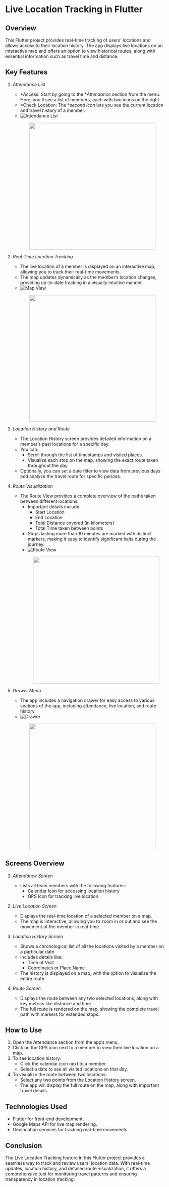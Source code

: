 # Live Location Tracking in Flutter

## Overview
This Flutter project provides real-time tracking of users' locations and allows access to their location history. The app displays live locations on an interactive map and offers an option to view historical routes, along with essential information such as travel time and distance.

## Key Features

1. *Attendance List*  
   - *Access: Start by going to the **Attendance* section from the menu. Here, you'll see a list of members, each with two icons on the right.
   - *Check Location: The **second icon* lets you see the current location and travel history of a member.
   - ![Attendance List](https://github.com/mandeep888/Vinove-assignment/blob/master/assets/attendance.jpg?raw=true)
     <p align="center">
       <img src="https://github.com/mandeep888/Vinove-assignment/blob/master/assets/attendance.jpg?raw=true" width="400">
     </p>

2. *Real-Time Location Tracking*  
   - The live location of a member is displayed on an interactive map, allowing you to track their real-time movements.
   - The map updates dynamically as the member’s location changes, providing up-to-date tracking in a visually intuitive manner.
   - ![Map View](https://github.com/mandeep888/Vinove-assignment/blob/master/assets/map.jpg?raw=true)
     <p align="center">
       <img src="https://github.com/mandeep888/Vinove-assignment/blob/master/assets/map.jpg?raw=true" width="400">
     </p>

3. *Location History and Route*  
   - The Location History screen provides detailed information on a member’s past locations for a specific day.
   - You can:
     - Scroll through the list of timestamps and visited places.
     - Visualize each stop on the map, showing the exact route taken throughout the day.
   - Optionally, you can set a date filter to view data from previous days and analyze the travel route for specific periods.

4. *Route Visualization*  
   - The Route View provides a complete overview of the paths taken between different locations.
     - Important details include:
       - Start Location
       - End Location
       - Total Distance covered (in kilometers)
       - Total Time taken between points
     - Stops lasting more than 10 minutes are marked with distinct markers, making it easy to identify significant halts during the journey.
     - ![Route View](https://github.com/mandeep888/Vinove-assignment/blob/master/assets/route.jpg?raw=true)
       <p align="center">
         <img src="https://github.com/mandeep888/Vinove-assignment/blob/master/assets/route.jpg?raw=true" width="400">
       </p>

5. *Drawer Menu*  
   - The app includes a navigation drawer for easy access to various sections of the app, including attendance, live location, and route history.
   - ![Drawer](https://github.com/mandeep888/Vinove-assignment/blob/master/assets/Drawer.jpg?raw=true)
     <p align="center">
       <img src="https://github.com/mandeep888/Vinove-assignment/blob/master/assets/Drawer.jpg?raw=true" width="400">
     </p>

## Screens Overview

1. *Attendance Screen*  
   - Lists all team members with the following features:
     - Calendar Icon for accessing location history
     - GPS Icon for tracking live location

2. *Live Location Screen*  
   - Displays the real-time location of a selected member on a map.
   - The map is interactive, allowing you to zoom in or out and see the movement of the member in real-time.

3. *Location History Screen*  
   - Shows a chronological list of all the locations visited by a member on a particular date.
   - Includes details like:
     - Time of Visit
     - Coordinates or Place Name
   - The history is displayed on a map, with the option to visualize the entire route.

4. *Route Screen*  
   - Displays the route between any two selected locations, along with key metrics like distance and time.
   - The full route is rendered on the map, showing the complete travel path with markers for extended stops.

## How to Use

1. Open the Attendance section from the app’s menu.
2. Click on the GPS icon next to a member to view their live location on a map.
3. To see location history:
   - Click the calendar icon next to a member.
   - Select a date to see all visited locations on that day.
4. To visualize the route between two locations:
   - Select any two points from the Location History screen.
   - The app will display the full route on the map, along with important travel details.

## Technologies Used
- Flutter for front-end development.
- Google Maps API for live map rendering.
- Geolocation services for tracking real-time movements.

## Conclusion
The Live Location Tracking feature in this Flutter project provides a seamless way to track and review users' location data. With real-time updates, location history, and detailed route visualization, it offers a comprehensive tool for monitoring travel patterns and ensuring transparency in location tracking.
